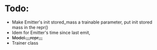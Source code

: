 # Todo:

* Make Emitter's init stored_mass a trainable parameter,
    put init stored mass in the repr()
* Idem for Emitter's time since last emit,
* ~~Model.\_\_repr\_\_~~
* Trainer class
